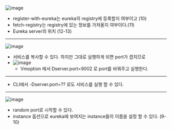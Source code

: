 ![image](https://user-images.githubusercontent.com/35948339/120202766-f13f3600-c261-11eb-843e-44967f184eed.png)
  - register-with-eureka는 eureka의 registry에 등록할지 여부이고 (10)
  - fetch-registry는 registry에 있는 정보를 가져올지 여부이다.(11)
  - Eureka server의 위치 (12-13)
------

![image](https://user-images.githubusercontent.com/35948339/120201351-4e39ec80-c260-11eb-9737-9588f9e0edf7.png)
  - 서비스를 복사할 수 있다. 하지만 그대로 실행하게 되면 port가 겹치므로
  - ![image](https://user-images.githubusercontent.com/35948339/120201479-71fd3280-c260-11eb-9a0f-d44349b7ed26.png)
    - Vmoption 에서 Dserver.port=9002 로 port를 바꿔주고 실행한다.
------

- CLI에서 -Dserver.port=?? 로도 서비스를 실행 할 수 있다.
------

![image](https://user-images.githubusercontent.com/35948339/120205978-927bbb80-c265-11eb-9383-90eb8e73f631.png)
  - random port로 시작할 수 있다.
  - instance 옵션으로 eureka에 보여지는 instance들의 이름을 설정 할 수 있다. (9-10)

